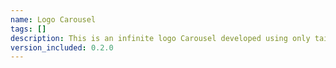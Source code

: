 ```yaml
---
name: Logo Carousel
tags: []
description: This is an infinite logo Carousel developed using only tailwind. It has a direction attribute that controls the direction of the animation where the default is left.
version_included: 0.2.0
---
```

